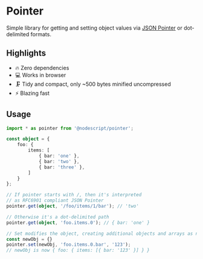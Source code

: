 # Pointer

Simple library for getting and setting object values via [JSON Pointer](https://www.rfc-editor.org/rfc/rfc6901.html) or dot-delimited formats.

## Highlights

- 🔥 Zero dependencies
- 💻 Works in browser
- 🗜 Tidy and compact, only ~500 bytes minified uncompressed
- ⚡️ Blazing fast

## Usage

```ts
import * as pointer from '@nodescript/pointer';

const object = {
    foo: {
        items: [
            { bar: 'one' },
            { bar: 'two' },
            { bar: 'three' },
        ]
    }
};

// If pointer starts with /, then it's interpreted
// as RFC6901 compliant JSON Pointer
pointer.get(object, '/foo/items/1/bar'); // 'two'

// Otherwise it's a dot-delimited path
pointer.get(object, 'foo.items.0'); // { bar: 'one' }

// Set modifies the object, creating additional objects and arrays as needed
const newObj = {}
pointer.set(newObj, 'foo.items.0.bar', '123');
// newObj is now { foo: { items: [{ bar: '123' }] } }
```
